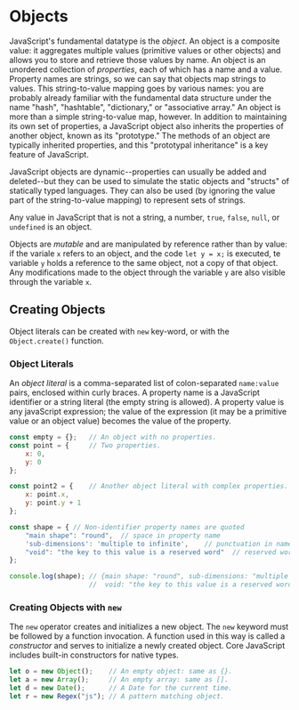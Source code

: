 # Objects

JavaScript's fundamental datatype is the _object_. An object is a composite value: it aggregates
multiple values (primitive values or other objects) and allows you to store and retrieve those values by name.
An object is an unordered collection of _properties_, each of which has a name and a value. Property
names are strings, so we can say that objects map strings to values. This string-to-value mapping goes
by various names: you are probably already familiar with the fundamental data structure under the
name "hash", "hashtable", "dictionary," or "associative array." An object is more than a simple
string-to-value map, however. In addition to maintaining its own set of properties, a JavaScript
object also inherits the properties of another object, known as its "prototype." The methods of
an object are typically inherited properties, and this "prototypal inheritance" is a key feature
of JavaScript.

JavaScript objects are dynamic--properties can usually be added and deleted--but they can be used
to simulate the static objects and "structs" of statically typed languages. They can also be used
(by ignoring the value part of the string-to-value mapping) to represent sets of strings.

Any value in JavaScript that is not a string, a number, `true`, `false`, `null`, or `undefined`
is an object.

Objects are _mutable_ and are manipulated by reference rather than by value: if the variale `x`
refers to an object, and the code `let y = x;` is executed, te variable `y` holds a reference to
the same object, not a copy of that object. Any modifications made to the object through the
variable `y` are also visible through the variable `x`.

## Creating Objects

Object literals can be created with `new` key-word, or with the `Object.create()` function.

### Object Literals

An _object literal_ is a comma-separated list of colon-separated `name:value` pairs,
enclosed within curly braces. A property name is a JavaScript identifier or a string literal
(the empty string is allowed). A property value is any javaScript expression; the value of the
expression (it may be a primitive value or an object value) becomes the value of the property.

```javascript
const empty = {};   // An object with no properties.
const point = {     // Two properties.
    x: 0,
    y: 0
};

const point2 = {    // Another object literal with complex properties.
    x: point.x,
    y: point.y + 1
};

const shape = { // Non-identifier property names are quoted
    "main shape": "round",  // space in property name
    'sub-dimensions': 'multiple to infinite',    // punctuation in name
    "void": "the key to this value is a reserved word"  // reserved word name
};

console.log(shape); // {main shape: "round", sub-dimensions: "multiple to infinite",
                    //  void: "the key to this value is a reserved word"}
```

### Creating Objects with `new`

The `new` operator creates and initializes a new object. The `new` keyword must be
followed by a function invocation. A function used in this way is called a _constructor_ and
serves to initialize a newly created object. Core JavaScript includes built-in constructors
for native types.

```javascript
let o = new Object();    // An empty object: same as {}.
let a = new Array();     // An empty array: same as [].
let d = new Date();      // A Date for the current time.
let r = new Regex("js"); // A pattern matching object.
```

